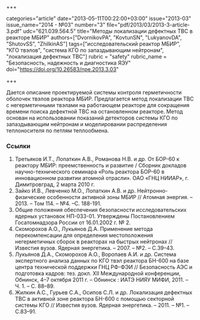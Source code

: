 +++

categories="article"
date="2013-05-11T00:22:00+03:00"
issue="2013-03"
issue_name="2014 - №03"
number="3"
file="pdf/2013/03/2013-3-article-3.pdf"
udc="621.039.564.5"
title="Методы локализации дефектных ТВС в реакторе МБИР"
authors=["DvornikovPA", "KovtunSN", "LukyanovDA", "ShutovSS", "ZhilkinAS"]
tags=["исследовательский реактор МБИР", "КГО твэлов", "система КГО по запаздывающим нейтронам", "локализация дефектных ТВС"]
rubric = "safety"
rubric_name = "Безопасность, надежность и диагностика ЯЭУ"
doi="https://doi.org/10.26583/npe.2013.3.03"

+++

Дается описание проектируемой системы контроля герметичности оболочек твэлов реактора МБИР. Предлагается метод локализации ТВС с негерметичными твэлами на работающем реакторе для сокращения времени поиска дефектной ТВС на остановленном реакторе. Метод основан на использовании показаний детекторов системы КГО по запаздывающим нейтронам и моделировании распределения теплоносителя по петлям теплообмена.

### Ссылки

1. Третьяков И.Т., Лопаткин А.В., Романова Н.В. и др. От БОР-60 к реактору МБИР: преемственность и развитие / Сборник докладов научно-технического семинара «Роль реактора БОР-60 в инновационном развитии атомной отрасли». ОАО «ГНЦ НИИАР», г. Димитровград, 2 марта 2010 г.
2. Зайко И.В., Левченко М.О., Лопаткин А.В. и др. Нейтронно-физические особенности активной зоны МБИР // Атомная энергия. – 2013. – Том 114. – №4. –С. 188-191.
3. Общие положения обеспечения безопасности исследовательских ядерных установок НП-033-01. Утверждены Постановлением Госатомнадзора России от 16.01.2002 г. № 2.
4. Скоморохов А.О., Лукьянов Д.А. Применение метода перекомпенсации для определения местоположения негерметичных сборок в реакторах на быстрых нейтронах // Известия вузов. Ядерная энергетика. – 2007. – №2. – С.39–43.
5. Лукьянов Д.А., Скоморохов А.О., Воропаев А.И. и др. Система экспертного анализа данных по КГО твэл реактора БН-600 на базе центра технической поддержки ГНЦ РФ-ФЭИ // Безопасность АЭС и подготовка кадров: тез. докл. XII Международной конференции, Обнинск, 4–7 октября 2011 г. – Обнинск : ИАТЭ НИЯУ МИФИ, 2011. – Ч. 1. – С. 88–89.
6. Жилкин А.С., Гурьев С.А., Осипов С.Л. и др. Локализация дефектных ТВС в активной зоне реактора БН-600 с помощью секторной системы КГО // Известия вузов. Ядерная энергетика. – 2011. – №1. – С.83–91.